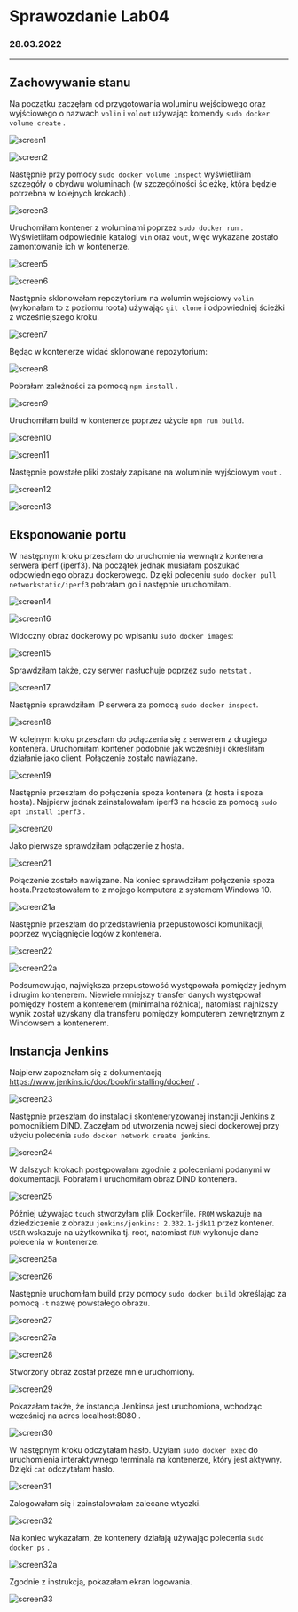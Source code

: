 # Sprawozdanie Lab04
### 28.03.2022
---
## Zachowywanie stanu

Na początku zaczęłam od przygotowania woluminu wejściowego oraz wyjściowego o nazwach `volin` i `volout` używając komendy `sudo docker volume create` .

![screen1](./screen1.png)

![screen2](./screen2.png)

Następnie przy pomocy `sudo docker volume inspect` wyświetliłam szczegóły o obydwu woluminach (w szczególności ścieżkę, która będzie potrzebna w kolejnych krokach) .

![screen3](./screen3.png)

Uruchomiłam kontener z woluminami poprzez `sudo docker run` . Wyświetliłam odpowiednie katalogi `vin` oraz `vout`, więc wykazane zostało zamontowanie ich w kontenerze.

![screen5](./screen5.png)

![screen6](./screen6.png)

Następnie sklonowałam repozytorium na wolumin wejściowy `volin` (wykonałam to z poziomu roota) używając `git clone` i odpowiedniej ścieżki z wcześniejszego kroku.

![screen7](./screen7.png)

Będąc w kontenerze widać sklonowane repozytorium:

![screen8](./screen8.png)

Pobrałam zależności za pomocą `npm install` .

![screen9](./screen9.png)

Uruchomiłam build w kontenerze poprzez użycie `npm run build`.

![screen10](./screen10.png)

![screen11](./screen11.png)

Następnie powstałe pliki zostały zapisane na woluminie wyjściowym `vout` .

![screen12](./screen12.png)

![screen13](./screen13.png)

## Eksponowanie portu

W następnym kroku przeszłam do uruchomienia wewnątrz kontenera serwera iperf (iperf3). Na początek jednak musiałam poszukać odpowiedniego obrazu dockerowego. Dzięki poleceniu `sudo docker pull networkstatic/iperf3` pobrałam go i następnie uruchomiłam. 

![screen14](./screen14.png)

![screen16](./screen16.png)

Widoczny obraz dockerowy po wpisaniu `sudo docker images`:

![screen15](./screen15.png)

Sprawdziłam także, czy serwer nasłuchuje poprzez `sudo netstat` .

![screen17](./screen17.png)

Następnie sprawdziłam IP serwera za pomocą `sudo docker inspect`.

![screen18](./screen18.png)

W kolejnym kroku przeszłam do połączenia się z serwerem z drugiego kontenera. Uruchomiłam kontener podobnie jak wcześniej i określiłam działanie jako client. Połączenie zostało nawiązane.

![screen19](./screen19.png)

Następnie przeszłam do połączenia spoza kontenera (z hosta i spoza hosta). Najpierw jednak zainstalowałam iperf3 na hoscie za pomocą `sudo apt install iperf3` .

![screen20](./screen20.png)

Jako pierwsze sprawdziłam połączenie z hosta.

![screen21](./screen21.png)

Połączenie zostało nawiązane.
Na koniec sprawdziłam połączenie spoza hosta.Przetestowałam to z mojego komputera z systemem Windows 10.

![screen21a](./screen21a.png)

Następnie przeszłam do przedstawienia przepustowości komunikacji, poprzez wyciągnięcie logów z kontenera.

![screen22](./screen22.png)

![screen22a](./screen22a.png)

Podsumowując, największa przepustowość występowała pomiędzy jednym i drugim kontenerem. Niewiele mniejszy transfer danych występował pomiędzy hostem a kontenerem (minimalna różnica), natomiast najniższy wynik został uzyskany dla transferu pomiędzy komputerem zewnętrznym z Windowsem a kontenerem. 

## Instancja Jenkins

Najpierw zapoznałam się z dokumentacją https://www.jenkins.io/doc/book/installing/docker/ .

![screen23](./screen23.png)

Następnie przeszłam do instalacji skonteneryzowanej instancji Jenkins z pomocnikiem DIND. Zaczęłam od utworzenia nowej sieci dockerowej przy użyciu polecenia `sudo docker network create jenkins`.

![screen24](./screen24.png)

W dalszych krokach postępowałam zgodnie z poleceniami podanymi w dokumentacji. Pobrałam i uruchomiłam obraz DIND kontenera.

![screen25](./screen25.png)

Później używając `touch` stworzyłam plik Dockerfile. `FROM` wskazuje na dziedziczenie z obrazu `jenkins/jenkins: 2.332.1-jdk11` przez kontener. `USER` wskazuje na użytkownika tj. root, natomiast `RUN` wykonuje dane polecenia w kontenerze.

![screen25a](./screen25a.png)

![screen26](./screen26.png)

Następnie uruchomiłam build przy pomocy `sudo docker build` określając za pomocą `-t` nazwę powstałego obrazu.

![screen27](./screen27.png)

![screen27a](./screen27a.png)

![screen28](./screen28.png)

Stworzony obraz został przeze mnie uruchomiony.

![screen29](./screen29.png)

Pokazałam także, że instancja Jenkinsa jest uruchomiona, wchodząc wcześniej na adres localhost:8080 .

![screen30](./screen30.png)

W następnym kroku odczytałam hasło. Użyłam `sudo docker exec` do uruchomienia interaktywnego terminala na kontenerze, który jest aktywny. Dzięki `cat` odczytałam hasło.

![screen31](./screen31.png)

Zalogowałam się i zainstalowałam zalecane wtyczki.

![screen32](./screen32.png)

Na koniec wykazałam, że kontenery działają używając polecenia `sudo docker ps` .

![screen32a](./screen32a.png)

Zgodnie z instrukcją, pokazałam ekran logowania.

![screen33](./screen33.png)


